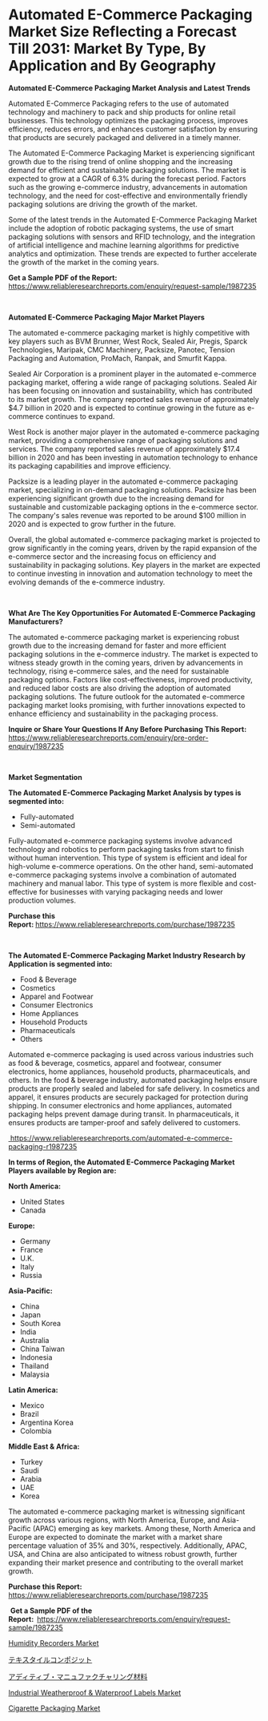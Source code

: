 <p><h1>Automated E-Commerce Packaging Market Size Reflecting a Forecast Till 2031: Market By Type, By Application and By Geography</h1></p><p><strong>Automated E-Commerce Packaging Market Analysis and Latest Trends</strong></p>
<p><p>Automated E-Commerce Packaging refers to the use of automated technology and machinery to pack and ship products for online retail businesses. This technology optimizes the packaging process, improves efficiency, reduces errors, and enhances customer satisfaction by ensuring that products are securely packaged and delivered in a timely manner.</p><p>The Automated E-Commerce Packaging Market is experiencing significant growth due to the rising trend of online shopping and the increasing demand for efficient and sustainable packaging solutions. The market is expected to grow at a CAGR of 6.3% during the forecast period. Factors such as the growing e-commerce industry, advancements in automation technology, and the need for cost-effective and environmentally friendly packaging solutions are driving the growth of the market.</p><p>Some of the latest trends in the Automated E-Commerce Packaging Market include the adoption of robotic packaging systems, the use of smart packaging solutions with sensors and RFID technology, and the integration of artificial intelligence and machine learning algorithms for predictive analytics and optimization. These trends are expected to further accelerate the growth of the market in the coming years.</p></p>
<p><strong>Get a Sample PDF of the Report:&nbsp;</strong> <a href="https://www.reliableresearchreports.com/enquiry/request-sample/1987235">https://www.reliableresearchreports.com/enquiry/request-sample/1987235</a></p>
<p>&nbsp;</p>
<p><strong>Automated E-Commerce Packaging Major Market Players</strong></p>
<p><p>The automated e-commerce packaging market is highly competitive with key players such as BVM Brunner, West Rock, Sealed Air, Pregis, Sparck Technologies, Maripak, CMC Machinery, Packsize, Panotec, Tension Packaging and Automation, ProMach, Ranpak, and Smurfit Kappa.</p><p>Sealed Air Corporation is a prominent player in the automated e-commerce packaging market, offering a wide range of packaging solutions. Sealed Air has been focusing on innovation and sustainability, which has contributed to its market growth. The company reported sales revenue of approximately $4.7 billion in 2020 and is expected to continue growing in the future as e-commerce continues to expand.</p><p>West Rock is another major player in the automated e-commerce packaging market, providing a comprehensive range of packaging solutions and services. The company reported sales revenue of approximately $17.4 billion in 2020 and has been investing in automation technology to enhance its packaging capabilities and improve efficiency.</p><p>Packsize is a leading player in the automated e-commerce packaging market, specializing in on-demand packaging solutions. Packsize has been experiencing significant growth due to the increasing demand for sustainable and customizable packaging options in the e-commerce sector. The company's sales revenue was reported to be around $100 million in 2020 and is expected to grow further in the future.</p><p>Overall, the global automated e-commerce packaging market is projected to grow significantly in the coming years, driven by the rapid expansion of the e-commerce sector and the increasing focus on efficiency and sustainability in packaging solutions. Key players in the market are expected to continue investing in innovation and automation technology to meet the evolving demands of the e-commerce industry.</p></p>
<p>&nbsp;</p>
<p><strong>What Are The Key Opportunities For Automated E-Commerce Packaging Manufacturers?</strong></p>
<p><p>The automated e-commerce packaging market is experiencing robust growth due to the increasing demand for faster and more efficient packaging solutions in the e-commerce industry. The market is expected to witness steady growth in the coming years, driven by advancements in technology, rising e-commerce sales, and the need for sustainable packaging options. Factors like cost-effectiveness, improved productivity, and reduced labor costs are also driving the adoption of automated packaging solutions. The future outlook for the automated e-commerce packaging market looks promising, with further innovations expected to enhance efficiency and sustainability in the packaging process.</p></p>
<p><strong>Inquire or Share Your Questions If Any Before Purchasing This Report:</strong> <a href="https://www.reliableresearchreports.com/enquiry/pre-order-enquiry/1987235">https://www.reliableresearchreports.com/enquiry/pre-order-enquiry/1987235</a></p>
<p>&nbsp;</p>
<p><strong>Market Segmentation</strong></p>
<p><strong>The Automated E-Commerce Packaging Market Analysis by types is segmented into:</strong></p>
<p><ul><li>Fully-automated</li><li>Semi-automated</li></ul></p>
<p><p>Fully-automated e-commerce packaging systems involve advanced technology and robotics to perform packaging tasks from start to finish without human intervention. This type of system is efficient and ideal for high-volume e-commerce operations. On the other hand, semi-automated e-commerce packaging systems involve a combination of automated machinery and manual labor. This type of system is more flexible and cost-effective for businesses with varying packaging needs and lower production volumes.</p></p>
<p><strong>Purchase this Report:&nbsp;</strong><a href="https://www.reliableresearchreports.com/purchase/1987235">https://www.reliableresearchreports.com/purchase/1987235</a></p>
<p>&nbsp;</p>
<p><strong>The Automated E-Commerce Packaging Market Industry Research by Application is segmented into:</strong></p>
<p><ul><li>Food & Beverage</li><li>Cosmetics</li><li>Apparel and Footwear</li><li>Consumer Electronics</li><li>Home Appliances</li><li>Household Products</li><li>Pharmaceuticals</li><li>Others</li></ul></p>
<p><p>Automated e-commerce packaging is used across various industries such as food & beverage, cosmetics, apparel and footwear, consumer electronics, home appliances, household products, pharmaceuticals, and others. In the food & beverage industry, automated packaging helps ensure products are properly sealed and labeled for safe delivery. In cosmetics and apparel, it ensures products are securely packaged for protection during shipping. In consumer electronics and home appliances, automated packaging helps prevent damage during transit. In pharmaceuticals, it ensures products are tamper-proof and safely delivered to customers.</p></p>
<p><a href="https://www.reliableresearchreports.com/automated-e-commerce-packaging-r1987235">&nbsp;https://www.reliableresearchreports.com/automated-e-commerce-packaging-r1987235</a></p>
<p><strong>In terms of Region, the Automated E-Commerce Packaging Market Players available by Region are:</strong></p>
<p>
    <p> <strong> North America: </strong>
        <ul>
            <li>United States</li>
            <li>Canada</li>
        </ul>
        </p> 
    <p> <strong> Europe: </strong>
        <ul>
            <li>Germany</li>
            <li>France</li>
            <li>U.K.</li>
            <li>Italy</li>
            <li>Russia</li>
        </ul>
        </p> 
    <p> <strong> Asia-Pacific: </strong>
        <ul>
            <li>China</li>
            <li>Japan</li>
            <li>South Korea</li>
            <li>India</li>
            <li>Australia</li>
            <li>China Taiwan</li>
            <li>Indonesia</li>
            <li>Thailand</li>
            <li>Malaysia</li>
        </ul>
        </p> 
    <p> <strong> Latin America: </strong>
        <ul>
            <li>Mexico</li>
            <li>Brazil</li>
            <li>Argentina Korea</li>
            <li>Colombia</li>
        </ul>
        </p> 
    <p> <strong> Middle East & Africa: </strong>
        <ul>
            <li>Turkey</li>
            <li>Saudi</li>
            <li>Arabia</li>
            <li>UAE</li>
            <li>Korea</li>
        </ul>
    </p>
    </p>
<p><p>The automated e-commerce packaging market is witnessing significant growth across various regions, with North America, Europe, and Asia-Pacific (APAC) emerging as key markets. Among these, North America and Europe are expected to dominate the market with a market share percentage valuation of 35% and 30%, respectively. Additionally, APAC, USA, and China are also anticipated to witness robust growth, further expanding their market presence and contributing to the overall market growth.</p></p>
<p><strong>Purchase this Report: </strong><a href="https://www.reliableresearchreports.com/purchase/1987235">https://www.reliableresearchreports.com/purchase/1987235</a></p>
<p>&nbsp;<strong>Get a Sample PDF of the Report:&nbsp;&nbsp;</strong><a href="https://www.reliableresearchreports.com/enquiry/request-sample/1987235">https://www.reliableresearchreports.com/enquiry/request-sample/1987235</a></p>
<p><strong></strong></p>
<p><p><a href="https://www.linkedin.com/pulse/humidity-recorders-market-insight-trends-growth-forecasted-vwydc">Humidity Recorders Market</a></p><p><a href="https://github.com/RodHoppe07/Market-Research-Report-List-1/blob/main/363712858045.md">テキスタイルコンポジット</a></p><p><a href="https://github.com/reliezer65/Market-Research-Report-List-1/blob/main/115229458046.md">アディティブ・マニュファクチャリング材料</a></p><p><a href="https://github.com/MyrticeDare2023/Market-Research-Report-List-1/blob/main/industrial-weatherproof-waterproof-labels-market.md">Industrial Weatherproof & Waterproof Labels Market</a></p><p><a href="https://github.com/cameroneffertz/Market-Research-Report-List-1/blob/main/cigarette-packaging-market.md">Cigarette Packaging Market</a></p></p>